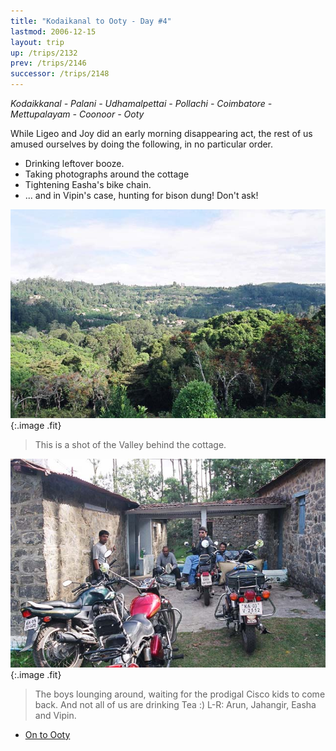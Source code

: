 ```yaml
---
title: "Kodaikanal to Ooty - Day #4"
lastmod: 2006-12-15
layout: trip
up: /trips/2132
prev: /trips/2146
successor: /trips/2148
---
```


_Kodaikkanal - Palani - Udhamalpettai - Pollachi - Coimbatore -     Mettupalayam - Coonoor - Ooty_

  While Ligeo and Joy did an early morning disappearing act, the rest of us amused ourselves by doing the following, in no particular order.

- Drinking leftover booze.
- Taking photographs around the cottage
- Tightening Easha's bike chain.
- ... and in Vipin's case, hunting for bison dung! Don't ask!

![Kodai Valley](/images/trips/munnar/27050010.jpg 'Kodai Valley'){:.image .fit}

> This is a shot of the Valley behind the cottage.

  ![Cottage Front](/images/trips/munnar/27050011.jpg 'Cottage Front'){:.image .fit}

> The boys lounging around, waiting for the prodigal Cisco kids to come back. And not all of us are drinking Tea :) L-R: Arun, Jahangir, Easha and Vipin.


* [On to Ooty](/trips/2148)

